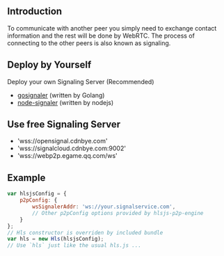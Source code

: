 ## Introduction
To communicate with another peer you simply need to exchange contact information and the rest will be done by WebRTC. The process of connecting to the other peers is also known as signaling.

## Deploy by Yourself
Deploy your own Signaling Server (Recommended)
- [gosignaler](https://github.com/cdnbye/gosignaler) (written by Golang)
- [node-signaler](https://github.com/cdnbye/node-signaler) (written by nodejs)
    
## Use free Signaling Server
- 'wss://opensignal.cdnbye.com'
- 'wss://signalcloud.cdnbye.com:9002'
- 'wss://webp2p.egame.qq.com/ws'

## Example
```javascript
var hlsjsConfig = {
    p2pConfig: {
        wsSignalerAddr: 'ws://your.signalservice.com',
        // Other p2pConfig options provided by hlsjs-p2p-engine
    }
};
// Hls constructor is overriden by included bundle
var hls = new Hls(hlsjsConfig);
// Use `hls` just like the usual hls.js ...
```